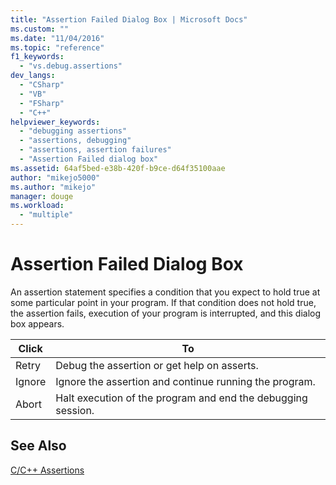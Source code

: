 ```yaml
---
title: "Assertion Failed Dialog Box | Microsoft Docs"
ms.custom: ""
ms.date: "11/04/2016"
ms.topic: "reference"
f1_keywords: 
  - "vs.debug.assertions"
dev_langs: 
  - "CSharp"
  - "VB"
  - "FSharp"
  - "C++"
helpviewer_keywords: 
  - "debugging assertions"
  - "assertions, debugging"
  - "assertions, assertion failures"
  - "Assertion Failed dialog box"
ms.assetid: 64af5bed-e38b-420f-b9ce-d64f35100aae
author: "mikejo5000"
ms.author: "mikejo"
manager: douge
ms.workload: 
  - "multiple"
---
```

# Assertion Failed Dialog Box
An assertion statement specifies a condition that you expect to hold true at some particular point in your program. If that condition does not hold true, the assertion fails, execution of your program is interrupted, and this dialog box appears.  
  
|Click|To|  
|-----------|--------|  
|Retry|Debug the assertion or get help on asserts.|  
|Ignore|Ignore the assertion and continue running the program.|  
|Abort|Halt execution of the program and end the debugging session.|  
  
## See Also  
 [C/C++ Assertions](../debugger/c-cpp-assertions.md)
